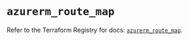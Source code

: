 # `azurerm_route_map`

Refer to the Terraform Registry for docs: [`azurerm_route_map`](https://registry.terraform.io/providers/hashicorp/azurerm/3.86.0/docs/resources/route_map).
